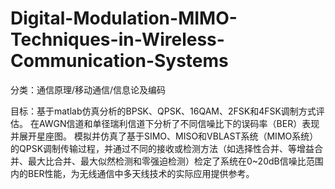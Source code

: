 # Digital-Modulation-MIMO-Techniques-in-Wireless-Communication-Systems
分类：通信原理/移动通信/信息论及编码

目标：基于matlab仿真分析的BPSK、QPSK、16QAM、2FSK和4FSK调制方式评估。
在AWGN信道和单径瑞利信道下分析了不同信噪比下的误码率（BER）表现并展开星座图。
模拟并仿真了基于SIMO、MISO和VBLAST系统（MIMO系统）的QPSK调制传输过程，并通过不同的接收或检测方法（如选择性合并、等增益合并、最大比合并、最大似然检测和零强迫检测）检定了系统在0~20dB信噪比范围内的BER性能，为无线通信中多天线技术的实际应用提供参考。
